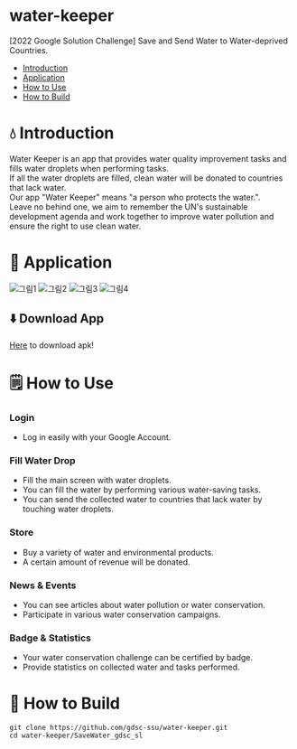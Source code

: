# water-keeper
[2022 Google Solution Challenge] Save and Send Water to Water-deprived Countries.
* [Introduction](#Introduction)
* [Application](#Application)
* [How to Use](#How-to-Use)
* [How to Build](#How-to-Build)

# :droplet: Introduction
Water Keeper is an app that provides water quality improvement tasks and fills water droplets when performing tasks.  
If all the water droplets are filled, clean water will be donated to countries that lack water.  
Our app "Water Keeper" means "a person who protects the water.".    
Leave no behind one, we aim to remember the UN's sustainable development agenda and work together to improve water pollution and ensure the right to use clean water.

# 📱 Application
![그림1](https://user-images.githubusercontent.com/33739448/160980209-c4f264ef-909c-436b-b6cc-2f1c3e9c5440.png)
![그림2](https://user-images.githubusercontent.com/33739448/160980215-fb0815cd-127a-48f9-adaf-90e9352bcedf.png)
![그림3](https://user-images.githubusercontent.com/33739448/160980222-1c235e58-688d-43e2-9938-93987ff9acac.png)
![그림4](https://user-images.githubusercontent.com/33739448/160980316-6349a78a-2426-4db6-9348-ddacb9b06545.png)

## ⬇️ Download App
[Here](https://drive.google.com/file/d/1n_qNRKgqexW_AE5STQbTV3DTXtlIhEEa/view?usp=sharing) to download apk!

# 🗒️ How to Use
### Login
* Log in easily with your Google Account.

### Fill Water Drop
* Fill the main screen with water droplets.
* You can fill the water by performing various water-saving tasks.
* You can send the collected water to countries that lack water by touching water droplets.

### Store
* Buy a variety of water and environmental products.
* A certain amount of revenue will be donated.

### News & Events
* You can see articles about water pollution or water conservation.
* Participate in various water conservation campaigns.

### Badge & Statistics
* Your water conservation challenge can be certified by badge.
* Provide statistics on collected water and tasks performed.

# :wrench: How to Build
```
git clone https://github.com/gdsc-ssu/water-keeper.git  
cd water-keeper/SaveWater_gdsc_sl
```
